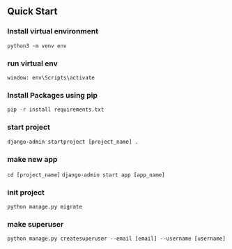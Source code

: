 ## Quick Start

### Install virtual environment
``python3 -m venv env``

### run virtual env
``window: env\Scripts\activate``

### Install Packages using pip
``pip -r install requirements.txt``

### start project
``django-admin startproject [project_name] . ``

### make new app
`cd [project_name]`
`django-admin start app [app_name]`

### init project
``python manage.py migrate``

### make superuser
``python manage.py createsuperuser --email [email] --username [username]``

